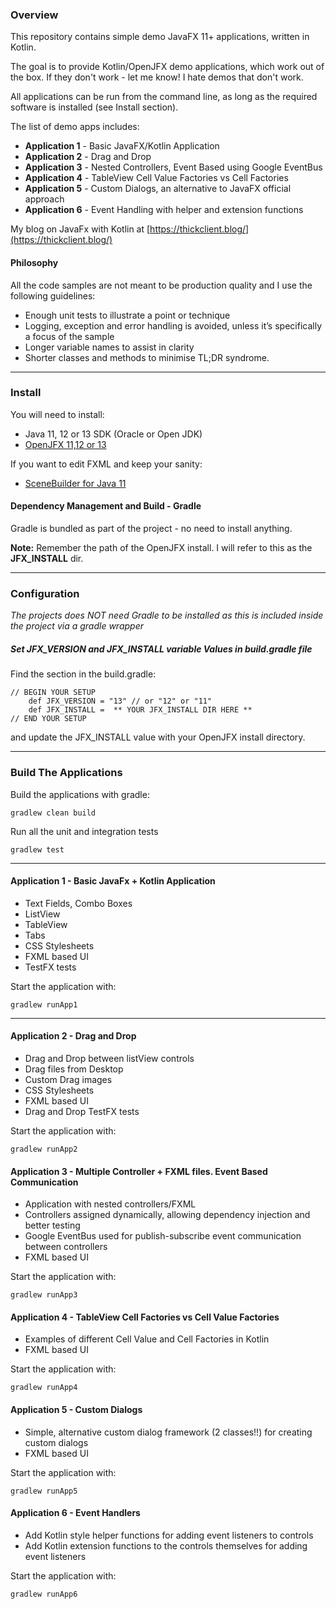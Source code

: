 ### Overview

This repository contains simple demo JavaFX 11+ applications, written
in Kotlin. 

The goal is to provide Kotlin/OpenJFX demo applications, which work out of the box. 
If they don't work - let me know! I hate demos that don't work.

All applications can be run from the command line, as long as the required software
is installed (see Install section).

The list of demo apps includes:

  * **Application 1** -  Basic JavaFX/Kotlin Application
  * **Application 2** -  Drag and Drop
  * **Application 3** -  Nested Controllers, Event Based using Google EventBus
  * **Application 4** -  TableView Cell Value Factories vs Cell Factories
  * **Application 5** -  Custom Dialogs, an alternative to JavaFX official approach
  * **Application 6** -  Event Handling with helper and extension functions
  
  
My blog on JavaFx with Kotlin at [https://thickclient.blog/](https://thickclient.blog/)

#### Philosophy
All the code samples are not meant to be production quality and I use the following guidelines:

* Enough unit tests to illustrate a point or technique
* Logging, exception and error handling is avoided, unless it’s specifically a focus of the sample
* Longer variable names to assist in clarity
* Shorter classes and methods to minimise TL;DR syndrome.
---
### Install
You will need to install:

* Java 11, 12 or 13 SDK (Oracle or Open JDK)
* [OpenJFX 11,12 or 13](https://gluonhq.com/products/javafx/)

If you want to edit FXML and keep your sanity:

* [SceneBuilder for Java 11](https://gluonhq.com/products/scene-builder/)


#### Dependency Management and Build - Gradle

Gradle is bundled as part of the project - no need to install anything.

**Note:** Remember the path of the OpenJFX install. I will refer to this as the **JFX_INSTALL** dir.

---
### Configuration

*The projects does NOT need Gradle to be installed as this is included inside the project via a gradle wrapper*

##### Set JFX_VERSION and JFX_INSTALL variable Values in build.gradle file

Find the section in the build.gradle:

    
    // BEGIN YOUR SETUP
        def JFX_VERSION = "13" // or "12" or "11"
        def JFX_INSTALL =  ** YOUR JFX_INSTALL DIR HERE ** 
    // END YOUR SETUP

and update the JFX_INSTALL value with your OpenJFX install directory.

---
### Build The Applications

Build the applications with gradle:

    gradlew clean build


Run all the unit and integration tests

    gradlew test
    
---
#### Application 1 - Basic JavaFx + Kotlin Application

* Text Fields, Combo Boxes
* ListView
* TableView
* Tabs
* CSS Stylesheets
* FXML based UI
* TestFX tests

Start the application with:

    gradlew runApp1
    

---
#### Application 2 - Drag and Drop

* Drag and Drop between listView controls
* Drag files from Desktop
* Custom Drag images 
* CSS Stylesheets
* FXML based UI
* Drag and Drop TestFX tests

Start the application with:

    gradlew runApp2
    
    
#### Application 3 - Multiple Controller + FXML files. Event Based Communication

* Application with nested controllers/FXML
* Controllers assigned dynamically, allowing dependency injection and better testing
* Google EventBus used for publish-subscribe event communication between controllers
* FXML based UI

Start the application with:

    gradlew runApp3    


#### Application 4 - TableView Cell Factories vs Cell Value Factories

* Examples of different Cell Value and Cell Factories in Kotlin
* FXML based UI

Start the application with:

    gradlew runApp4

#### Application 5 - Custom Dialogs

* Simple, alternative custom dialog framework (2 classes!!) for creating custom dialogs 
* FXML based UI

Start the application with:

    gradlew runApp5


#### Application 6 - Event Handlers

* Add Kotlin style helper functions for adding event listeners to controls 
* Add Kotlin extension functions to the controls themselves for adding event listeners

Start the application with:

    gradlew runApp6
